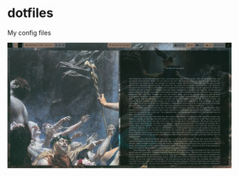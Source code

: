 # dotfiles
My config files

![alt text](https://github.com/PrinceofCrowsXII/dotfiles/blob/main/2021-02-15_22-08.png)
